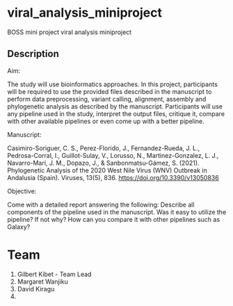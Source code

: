 # viral_analysis_miniproject
BOSS mini project viral analysis miniproject

## Description
Aim:

The study will use bioinformatics approaches. In this project, participants will be required to use the provided files described in the manuscript to perform data preprocessing, variant calling, alignment, assembly and phylogenetic analysis as described by the manuscript. Participants will use any pipeline used in the study, interpret the output files, critique it, compare with other available pipelines or even come up with a better pipeline.

Manuscript:

Casimiro-Soriguer, C. S., Perez-Florido, J., Fernandez-Rueda, J. L., Pedrosa-Corral, I., Guillot-Sulay, V., Lorusso, N., Martinez-Gonzalez, L. J., Navarro-Marí, J. M., Dopazo, J., & Sanbonmatsu-Gámez, S. (2021). Phylogenetic Analysis of the 2020 West Nile Virus (WNV) Outbreak in Andalusia (Spain). Viruses, 13(5), 836. https://doi.org/10.3390/v13050836

Objective:

Come with a detailed report answering the following:
Describe all components of the pipeline used in the manuscript.
Was it easy to utilize the pipeline? If not why?
How can you compare it with other pipelines such as Galaxy?


# Team
1. Gilbert Kibet - Team Lead
2. Margaret Wanjiku 
3. David Kiragu
4. 
